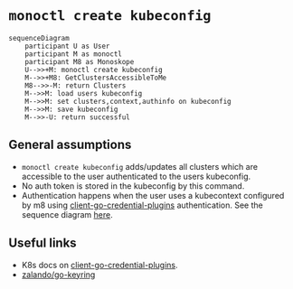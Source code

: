 # `monoctl create kubeconfig`

```mermaid
sequenceDiagram
    participant U as User
    participant M as monoctl
    participant M8 as Monoskope
    U-->>+M: monoctl create kubeconfig
    M-->>+M8: GetClustersAccessibleToMe
    M8-->>-M: return Clusters
    M-->>M: load users kubeconfig
    M-->>M: set clusters,context,authinfo on kubeconfig
    M-->>M: save kubeconfig
    M-->>-U: return successful
```

## General assumptions

* `monoctl create kubeconfig` adds/updates all clusters which are accessible to the user authenticated to the users kubeconfig.
* No auth token is stored in the kubeconfig by this command.
* Authentication happens when the user uses a kubecontext configured by m8 using [client-go-credential-plugins](https://kubernetes.io/docs/reference/access-authn-authz/authentication/#client-go-credential-plugins) authentication.
See the sequence diagram [here](cluster-auth-flow.md).

## Useful links

* K8s docs on [client-go-credential-plugins](https://kubernetes.io/docs/reference/access-authn-authz/authentication/#client-go-credential-plugins).
* [zalando/go-keyring](https://github.com/zalando/go-keyring)
